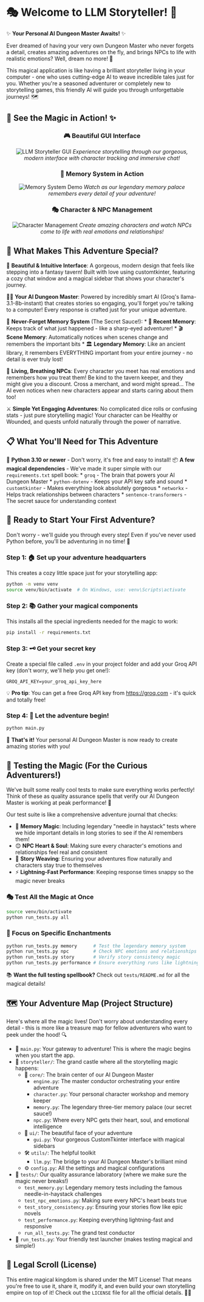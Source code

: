 # 🎭 Welcome to LLM Storyteller! 🐉

✨ **Your Personal AI Dungeon Master Awaits!** ✨

Ever dreamed of having your very own Dungeon Master who never forgets a detail, creates amazing adventures on the fly, and brings NPCs to life with realistic emotions? Well, dream no more! 🌟

This magical application is like having a brilliant storyteller living in your computer - one who uses cutting-edge AI to weave incredible tales just for you. Whether you're a seasoned adventurer or completely new to storytelling games, this friendly AI will guide you through unforgettable journeys! 🗺️

## 📸 **See the Magic in Action!** ✨

<div align="center">

### 🎮 **Beautiful GUI Interface**
![LLM Storyteller GUI](demo/Photos/3.png)
*Experience storytelling through our gorgeous, modern interface with character tracking and immersive chat!*

### 🧠 **Memory System in Action** 
![Memory System Demo](demo/Photos/2.png)
*Watch as our legendary memory palace remembers every detail of your adventure!*

### 🎭 **Character & NPC Management**
![Character Management](demo/Photos/1.png)
*Create amazing characters and watch NPCs come to life with real emotions and relationships!*

</div>

## 🌟 What Makes This Adventure Special?

🎨 **Beautiful & Intuitive Interface**: A gorgeous, modern design that feels like stepping into a fantasy tavern! Built with love using customtkinter, featuring a cozy chat window and a magical sidebar that shows your character's journey.

🧙‍♂️ **Your AI Dungeon Master**: Powered by incredibly smart AI (Groq's llama-3.1-8b-instant) that creates stories so engaging, you'll forget you're talking to a computer! Every response is crafted just for your unique adventure.

🧠 **Never-Forget Memory System** (The Secret Sauce!):
    * 💭 **Recent Memory**: Keeps track of what just happened - like a sharp-eyed adventurer!
    * 🎬 **Scene Memory**: Automatically notices when scenes change and remembers the important bits
    * 🏛️ **Legendary Memory**: Like an ancient library, it remembers EVERYTHING important from your entire journey - no detail is ever truly lost!

💝 **Living, Breathing NPCs**: Every character you meet has real emotions and remembers how you treat them! Be kind to the tavern keeper, and they might give you a discount. Cross a merchant, and word might spread... The AI even notices when new characters appear and starts caring about them too!

⚔️ **Simple Yet Engaging Adventures**: No complicated dice rolls or confusing stats - just pure storytelling magic! Your character can be Healthy or Wounded, and quests unfold naturally through the power of narrative.

## 📋 What You'll Need for This Adventure

🐍 **Python 3.10 or newer** - Don't worry, it's free and easy to install!
📦 **A few magical dependencies** - We've made it super simple with our `requirements.txt` spell book:
    * `groq` - The brain that powers your AI Dungeon Master
    * `python-dotenv` - Keeps your API key safe and sound
    * `customtkinter` - Makes everything look absolutely gorgeous
    * `networkx` - Helps track relationships between characters
    * `sentence-transformers` - The secret sauce for understanding context

## 🚀 Ready to Start Your First Adventure?

Don't worry - we'll guide you through every step! Even if you've never used Python before, you'll be adventuring in no time! 🎉

### Step 1: 🏠 Set up your adventure headquarters
This creates a cozy little space just for your storytelling app:
```bash
python -m venv venv
source venv/bin/activate  # On Windows, use: venv\Scripts\activate
```

### Step 2: 📚 Gather your magical components
This installs all the special ingredients needed for the magic to work:
```bash
pip install -r requirements.txt
```

### Step 3: 🗝️ Get your secret key
Create a special file called `.env` in your project folder and add your Groq API key (don't worry, we'll help you get one!):
```text
GROQ_API_KEY=your_groq_api_key_here
```
💡 **Pro tip**: You can get a free Groq API key from https://groq.com - it's quick and totally free!

### Step 4: 🎪 Let the adventure begin!
```bash
python main.py
```
🎉 **That's it!** Your personal AI Dungeon Master is now ready to create amazing stories with you!

## 🧪 Testing the Magic (For the Curious Adventurers!)

We've built some really cool tests to make sure everything works perfectly! Think of these as quality assurance spells that verify our AI Dungeon Master is working at peak performance! 🎯

Our test suite is like a comprehensive adventure journal that checks:
- 🧠 **Memory Magic**: Including legendary "needle in haystack" tests where we hide important details in long stories to see if the AI remembers them!
- 😊 **NPC Heart & Soul**: Making sure every character's emotions and relationships feel real and consistent
- 📖 **Story Weaving**: Ensuring your adventures flow naturally and characters stay true to themselves  
- ⚡ **Lightning-Fast Performance**: Keeping response times snappy so the magic never breaks

### 🎭 Test All the Magic at Once
```bash
source venv/bin/activate
python run_tests.py all
```

### 🎯 Focus on Specific Enchantments
```bash
python run_tests.py memory      # Test the legendary memory system
python run_tests.py npc         # Check NPC emotions and relationships  
python run_tests.py story       # Verify story consistency magic
python run_tests.py performance # Ensure everything runs like lightning
```

📚 **Want the full testing spellbook?** Check out `tests/README.md` for all the magical details!

## 🗺️ Your Adventure Map (Project Structure)

Here's where all the magic lives! Don't worry about understanding every detail - this is more like a treasure map for fellow adventurers who want to peek under the hood! 🔍

* 🎪 `main.py`: Your gateway to adventure! This is where the magic begins when you start the app.
* 🏰 `storyteller/`: The grand castle where all the storytelling magic happens:
    * 🧠 `core/`: The brain center of our AI Dungeon Master
        * `engine.py`: The master conductor orchestrating your entire adventure
        * `character.py`: Your personal character workshop and memory keeper
        * `memory.py`: The legendary three-tier memory palace (our secret sauce!)
        * `npc.py`: Where every NPC gets their heart, soul, and emotional intelligence
    * 🎨 `ui/`: The beautiful face of your adventure
        * `gui.py`: Your gorgeous CustomTkinter interface with magical sidebars
    * 🛠️ `utils/`: The helpful toolkit
        * `llm.py`: The bridge to your AI Dungeon Master's brilliant mind
    * ⚙️ `config.py`: All the settings and magical configurations
* 🧪 `tests/`: Our quality assurance laboratory (where we make sure the magic never breaks!)
    * `test_memory.py`: Legendary memory tests including the famous needle-in-haystack challenges
    * `test_npc_emotions.py`: Making sure every NPC's heart beats true
    * `test_story_consistency.py`: Ensuring your stories flow like epic novels
    * `test_performance.py`: Keeping everything lightning-fast and responsive
    * `run_all_tests.py`: The grand test conductor
* 🎯 `run_tests.py`: Your friendly test launcher (makes testing magical and simple!)

## 📜 Legal Scroll (License)

This entire magical kingdom is shared under the MIT License! That means you're free to use it, share it, modify it, and even build your own storytelling empire on top of it! Check out the `LICENSE` file for all the official details. 🤝✨